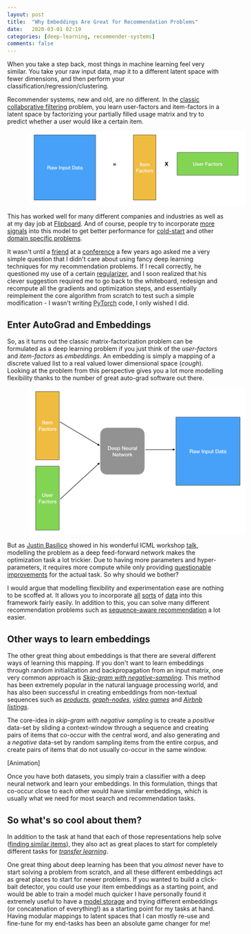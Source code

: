 ```yaml
---
layout: post
title:  "Why Embeddings Are Great for Recommendation Problems"
date:   2020-03-01 02:19
categories: [deep-learning, recommender-systems]
comments: false
---
```


<meta name="twitter:description" content = "When you take a step back, most things in machine learning feel very similar. You take your raw input data, map it to a different latent space with fewer dimensions, and then perform your classification/regression/clustering. Recommender systems, new and old, are no different. In the classic collaborative filtering problem, you learn user-factors and item-factors by factorizing your partially filled usage matrix and try to predict whether a user would like a certain item."/>
<meta property="og:description" content = "When you take a step back, most things in machine learning feel very similar. You take your raw input data, map it to a different latent space with fewer dimensions, and then perform your classification/regression/clustering. Recommender systems, new and old, are no different. In the classic collaborative filtering problem, you learn user-factors and item-factors by factorizing your partially filled usage matrix and try to predict whether a user would like a certain item."/>

When you take a step back, most things in machine learning feel very similar. You take your raw input data, map it to a different latent space with fewer dimensions, and then perform your classification/regression/clustering. 

Recommender systems, new and old, are no different. In the [classic collaborative filtering](https://www.benfrederickson.com/matrix-factorization/) problem, you learn user-factors and item-factors in a latent space by factorizing your partially filled usage matrix and try to predict whether a user would like a certain item.

<img src="/assets/MF.png" alt="Modern ML"  style="padding-left: 10%; padding-right: 10%; text-align:center;">

<!--more-->

This has worked well for many different companies and industries as well as at my day job at [Flipboard](http://flipboard.com). And of course, people try to incorporate [more signals](https://cs.stanford.edu/people/jure/pubs/reviews-recsys13.pdf) into this model to get better performance for [cold-start](https://en.wikipedia.org/wiki/Cold_start_(recommender_systems)) and other [domain specific problems](https://www.youtube.com/watch?v=RtCiGhnskcM). 

It wasn't until a [friend](https://ivesmacedo.com) at a [conference](https://recsys.acm.org/) a few years ago asked me a very simple question that I didn't care about using fancy deep learning techniques for my recommendation problems. If I recall correctly, he questioned my use of a certain [regularizer](https://en.wikipedia.org/wiki/Regularization_(mathematics)), and I soon realized that his clever suggestion required me to go back to the whiteboard, redesign and recompute all the gradients and optimization steps, and essentially reimplement the core algorithm from scratch to test such a simple modification - I wasn't writing [PyTorch](https://pytorch.org/) code, I only wished I did.

## Enter AutoGrad and Embeddings

So, as it turns out the classic matrix-factorization problem can be formulated as a deep learning problem if you just think of the *user-factors* and *item-factors* as *embeddings*. An embedding is simply a mapping of a discrete valued list to a real valued lower dimensional space (*cough*). Looking at the problem from this perspective gives you a lot more modelling flexibility thanks to the number of great auto-grad software out there. 

<img src="/assets/FFN.png" alt="Modern ML"  style="padding-left: 10%; padding-right: 10%; text-align:center;">

But as [Justin Basilico](https://twitter.com/JustinBasilico) showed in his wonderful ICML workshop [talk](https://www.slideshare.net/justinbasilico/recent-trends-in-personalization-a-netflix-perspective), modelling the problem as a deep feed-forward network makes the optimization task a lot trickier. Due to having more parameters and hyper-parameters, it requires more compute while only providing [questionable improvements](https://arxiv.org/abs/1907.06902) for the actual task. So why should we bother?

I would argue that modelling flexibility and experimentation ease are nothing to be scoffed at. It allows you to incorporate [all](https://arxiv.org/pdf/1607.07326.pdf) [sorts](https://openreview.net/pdf?id=ryTYxh5ll) of [data](https://arxiv.org/abs/1510.01784) into this framework fairly easily. In addition to this, you can solve many different recommendation problems such as [sequence-aware recommendation](https://arxiv.org/abs/1802.08452) a lot easier. 

## Other ways to learn embeddings

The other great thing about embeddings is that there are several different ways of learning this mapping. If you don't want to learn embeddings through random initialization and backpropagation from an input matrix, one very common approach is *[Skip-gram with negative-sampling](https://arxiv.org/abs/1310.4546)*. This method has been extremely popular in the natural language processing world, and has also been successful in creating embeddings from non-textual sequences such as *[products](https://arxiv.org/pdf/1803.02349.pdf)*, *[graph-nodes](https://snap.stanford.edu/node2vec/)*, *[video games](https://arxiv.org/abs/1603.04259)* and *[Airbnb listings](https://www.kdd.org/kdd2018/accepted-papers/view/real-time-personalization-using-embeddings-for-search-ranking-at-airbnb)*.

The core-idea in *skip-gram with negative sampling* is to create a *positive* data-set by sliding a context-window through a sequence and creating pairs of items that co-occur with the central word, and also generating and a *negative* data-set by random sampling items from the entire corpus, and create pairs of items that do not usually co-occur in the same window.

[Animation]

Once you have both datasets, you simply train a classifier with a deep neural network and learn your embeddings. In this formulation, things that co-occur close to each other would have similar embeddings, which is usually what we need for most search and recommendation tasks.

## So what's so cool about them?

In addition to the task at hand that each of those representations help solve ([finding similar items](https://medium.com/the-graph/applying-deep-learning-to-related-pins-a6fee3c92f5e)), they also act as great places to start for completely different tasks for *[transfer learning](https://en.wikipedia.org/wiki/Transfer_learning)*. 

One great thing about deep learning has been that you *almost* never have to start solving a problem from scratch, and all these different embeddings act as great places to start for newer problems. If you wanted to build a click-bait detector, you could use your item embeddings as a starting point, and would be able to train a model much quicker  I have personally found it extremely useful to have a [model storage](https://mlflow.org/docs/latest/models.html) and trying different embeddings (or concatenation of everything!) as a starting point for my tasks at hand. Having modular mappings to latent spaces that I can mostly re-use and fine-tune for my end-tasks has been an absolute game changer for me! 

